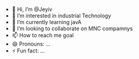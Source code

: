 - 👋 Hi, I’m @Jeyiv
- 👀 I’m interested in industrial Technology
- 🌱 I’m currently learning javA
- 💞️ I’m looking to collaborate on MNC compamnys
- 📫 How to reach me goal
- 😄 Pronouns: ...
- ⚡ Fun fact: ...

<!---
Jeyiv/Jeyiv is a ✨ special ✨ repository because its `README.md` (this file) appears on your GitHub profile.
You can click the Preview link to take a look at your changes.
--->
